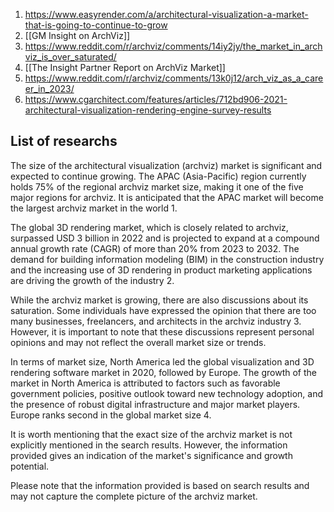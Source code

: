 1. https://www.easyrender.com/a/architectural-visualization-a-market-that-is-going-to-continue-to-grow
2. [[GM Insight on ArchViz]]
3. https://www.reddit.com/r/archviz/comments/14iy2jy/the_market_in_archviz_is_over_saturated/
4. [[The Insight Partner Report on ArchViz Market]]
5. https://www.reddit.com/r/archviz/comments/13k0j12/arch_viz_as_a_career_in_2023/
6. https://www.cgarchitect.com/features/articles/712bd906-2021-architectural-visualization-rendering-engine-survey-results


List of researchs
- 


The size of the architectural visualization (archviz) market is significant and expected to continue growing. The APAC (Asia-Pacific) region currently holds 75% of the regional archviz market size, making it one of the five major regions for archviz. It is anticipated that the APAC market will become the largest archviz market in the world 1.

The global 3D rendering market, which is closely related to archviz, surpassed USD 3 billion in 2022 and is projected to expand at a compound annual growth rate (CAGR) of more than 20% from 2023 to 2032. The demand for building information modeling (BIM) in the construction industry and the increasing use of 3D rendering in product marketing applications are driving the growth of the industry 2.

While the archviz market is growing, there are also discussions about its saturation. Some individuals have expressed the opinion that there are too many businesses, freelancers, and architects in the archviz industry 3. However, it is important to note that these discussions represent personal opinions and may not reflect the overall market size or trends.

In terms of market size, North America led the global visualization and 3D rendering software market in 2020, followed by Europe. The growth of the market in North America is attributed to factors such as favorable government policies, positive outlook toward new technology adoption, and the presence of robust digital infrastructure and major market players. Europe ranks second in the global market size 4.

It is worth mentioning that the exact size of the archviz market is not explicitly mentioned in the search results. However, the information provided gives an indication of the market's significance and growth potential.

Please note that the information provided is based on search results and may not capture the complete picture of the archviz market.